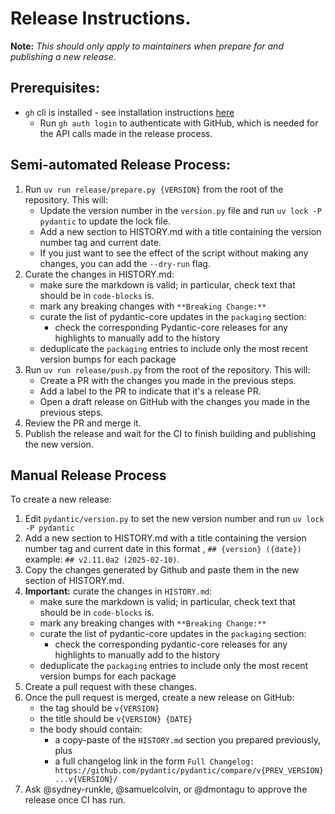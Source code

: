 # Release Instructions.

**Note:** _This should only apply to maintainers when prepare for and publishing a new release._

## Prerequisites:

* `gh` cli is installed - see installation instructions [here](https://docs.github.com/en/github-cli/github-cli/quickstart)
  * Run `gh auth login` to authenticate with GitHub, which is needed for the API calls made in the release process.

## Semi-automated Release Process:

1. Run `uv run release/prepare.py {VERSION}` from the root of the repository. This will:
   * Update the version number in the `version.py` file and run `uv lock -P pydantic` to update the lock file.
   * Add a new section to HISTORY.md with a title containing the version number tag and current date.
   * If you just want to see the effect of the script without making any changes, you can add the `--dry-run` flag.
2. Curate the changes in HISTORY.md:
   - make sure the markdown is valid; in particular, check text that should be in `code-blocks` is.
   - mark any breaking changes with `**Breaking Change:**`
   - curate the list of pydantic-core updates in the `packaging` section:
     - check the corresponding Pydantic-core releases for any highlights to manually add to the history
   - deduplicate the `packaging` entries to include only the most recent version bumps for each package
3. Run `uv run release/push.py` from the root of the repository. This will:
   * Create a PR with the changes you made in the previous steps.
   * Add a label to the PR to indicate that it's a release PR.
   * Open a draft release on GitHub with the changes you made in the previous steps.
4. Review the PR and merge it.
5. Publish the release and wait for the CI to finish building and publishing the new version.

## Manual Release Process

To create a new release:

1. Edit `pydantic/version.py` to set the new version number and run `uv lock -P pydantic`
2. Add a new section to HISTORY.md with a title containing the version number tag and current date in this format , `## {version} ({date})` example: `## v2.11.0a2 (2025-02-10)`.
3. Copy the changes generated by Github and paste them in the new section of HISTORY.md.
4. **Important:** curate the changes in `HISTORY.md`:
   - make sure the markdown is valid; in particular, check text that should be in `code-blocks` is.
   - mark any breaking changes with `**Breaking Change:**`
   - curate the list of pydantic-core updates in the `packaging` section:
     - check the corresponding pydantic-core releases for any highlights to manually add to the history
   - deduplicate the `packaging` entries to include only the most recent version bumps for each package
5. Create a pull request with these changes.
6. Once the pull request is merged, create a new release on GitHub:
   - the tag should be `v{VERSION}`
   - the title should be `v{VERSION} {DATE}`
   - the body should contain:
     - a copy-paste of the `HISTORY.md` section you prepared previously, plus
     - a full changelog link in the form `Full Changelog: https://github.com/pydantic/pydantic/compare/v{PREV_VERSION}...v{VERSION}/`
7. Ask @sydney-runkle, @samuelcolvin, or @dmontagu to approve the release once CI has run.
